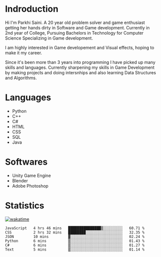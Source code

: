 # Indroduction
Hi I'm Parkhi Saini. A 20 year old problem solver and game enthusiast getting her hands dirty in Software and Game development. Currently in 2nd year of College, Pursuing Bachelors in Technology for Computer Science Specializing in Game development.

I am highly interested in Game developement and Visual effects, hoping to make it my career.

Since it's been more than 3 years into programming I have picked up many skills and languages. Currently sharpening my skills in Game Development by making projects and doing intersnhips and also learning Data Structures and Algorithms.

# Languages

- Python 
- C++
- C#
- HTML 
- CSS
- SQL
- Java

# Softwares

- Unity Game Engine
- Blender
- Adobe Photoshop

# Statistics
[![wakatime](https://wakatime.com/badge/user/659f56cf-9635-4f70-9140-7dbdc934cfec.svg)](https://wakatime.com/@659f56cf-9635-4f70-9140-7dbdc934cfec)
<!--START_SECTION:waka-->

```text
JavaScript   4 hrs 46 mins   ███████████████▒░░░░░░░░░   60.71 %
CSS          2 hrs 32 mins   ████████░░░░░░░░░░░░░░░░░   32.35 %
JSON         10 mins         ▓░░░░░░░░░░░░░░░░░░░░░░░░   02.24 %
Python       6 mins          ▒░░░░░░░░░░░░░░░░░░░░░░░░   01.43 %
C#           6 mins          ▒░░░░░░░░░░░░░░░░░░░░░░░░   01.27 %
Text         5 mins          ▒░░░░░░░░░░░░░░░░░░░░░░░░   01.14 %
```

<!--END_SECTION:waka-->











